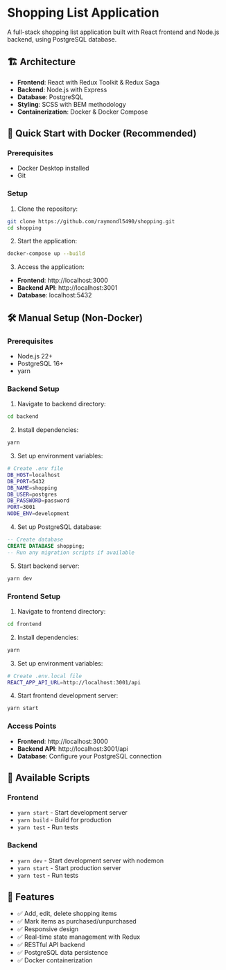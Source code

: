 # Shopping List Application

A full-stack shopping list application built with React frontend and Node.js backend, using PostgreSQL database.

## 🏗️ Architecture

- **Frontend**: React with Redux Toolkit & Redux Saga
- **Backend**: Node.js with Express
- **Database**: PostgreSQL
- **Styling**: SCSS with BEM methodology
- **Containerization**: Docker & Docker Compose

## 🚀 Quick Start with Docker (Recommended)

### Prerequisites
- Docker Desktop installed
- Git

### Setup
1. Clone the repository:
```bash
git clone https://github.com/raymondl5490/shopping.git
cd shopping
```

2. Start the application:
```bash
docker-compose up --build
```

3. Access the application:
- **Frontend**: http://localhost:3000
- **Backend API**: http://localhost:3001
- **Database**: localhost:5432

## 🛠️ Manual Setup (Non-Docker)

### Prerequisites
- Node.js 22+
- PostgreSQL 16+
- yarn

### Backend Setup
1. Navigate to backend directory:
```bash
cd backend
```

2. Install dependencies:
```bash
yarn
```

3. Set up environment variables:
```bash
# Create .env file
DB_HOST=localhost
DB_PORT=5432
DB_NAME=shopping
DB_USER=postgres
DB_PASSWORD=password
PORT=3001
NODE_ENV=development
```

4. Set up PostgreSQL database:
```sql
-- Create database
CREATE DATABASE shopping;
-- Run any migration scripts if available
```

5. Start backend server:
```bash
yarn dev
```

### Frontend Setup
1. Navigate to frontend directory:
```bash
cd frontend
```

2. Install dependencies:
```bash
yarn
```

3. Set up environment variables:
```bash
# Create .env.local file
REACT_APP_API_URL=http://localhost:3001/api
```

4. Start frontend development server:
```bash
yarn start
```

### Access Points
- **Frontend**: http://localhost:3000
- **Backend API**: http://localhost:3001/api
- **Database**: Configure your PostgreSQL connection

## 🔧 Available Scripts

### Frontend
- `yarn start` - Start development server
- `yarn build` - Build for production
- `yarn test` - Run tests

### Backend
- `yarn dev` - Start development server with nodemon
- `yarn start` - Start production server
- `yarn test` - Run tests

## 🌟 Features

- ✅ Add, edit, delete shopping items
- ✅ Mark items as purchased/unpurchased
- ✅ Responsive design
- ✅ Real-time state management with Redux
- ✅ RESTful API backend
- ✅ PostgreSQL data persistence
- ✅ Docker containerization
